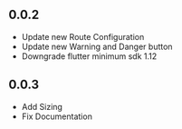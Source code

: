 ## 0.0.2
* Update new Route Configuration
* Update new Warning and Danger button
* Downgrade flutter minimum sdk 1.12

## 0.0.3
* Add Sizing
* Fix Documentation
